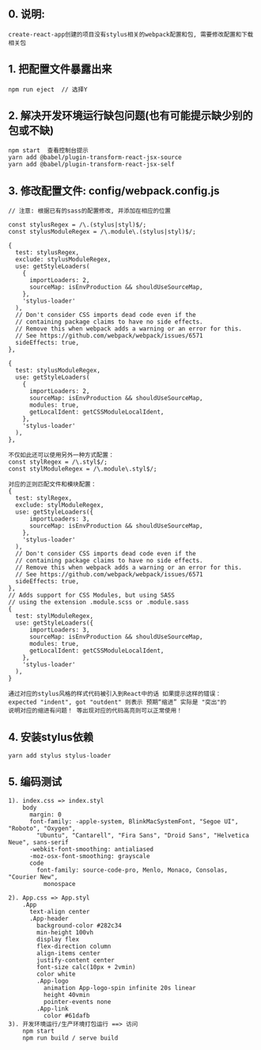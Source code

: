 ## 0. 说明:
	create-react-app创建的项目没有stylus相关的webpack配置和包, 需要修改配置和下载相关包

## 1. 把配置文件暴露出来
	npm run eject  // 选择Y

## 2. 解决开发环境运行缺包问题(也有可能提示缺少别的包或不缺)
	npm start  查看控制台提示
	yarn add @babel/plugin-transform-react-jsx-source
	yarn add @babel/plugin-transform-react-jsx-self

## 3. 修改配置文件: config/webpack.config.js
	// 注意: 根据已有的sass的配置修改, 并添加在相应的位置

	const stylusRegex = /\.(stylus|styl)$/;
	const stylusModuleRegex = /\.module\.(stylus|styl)$/;

	{
      test: stylusRegex,
      exclude: stylusModuleRegex,
      use: getStyleLoaders(
        {
          importLoaders: 2,
          sourceMap: isEnvProduction && shouldUseSourceMap,
        },
        'stylus-loader'
      ),
      // Don't consider CSS imports dead code even if the
      // containing package claims to have no side effects.
      // Remove this when webpack adds a warning or an error for this.
      // See https://github.com/webpack/webpack/issues/6571
      sideEffects: true,
    },

	{
      test: stylusModuleRegex,
      use: getStyleLoaders(
        {
          importLoaders: 2,
          sourceMap: isEnvProduction && shouldUseSourceMap,
          modules: true,
          getLocalIdent: getCSSModuleLocalIdent,
        },
        'stylus-loader'
      ),
    },
	
	不仅如此还可以使用另外一种方式配置：
	const stylRegex = /\.styl$/;
	const stylModuleRegex = /\.module\.styl$/;
	
	对应的正则匹配文件和模块配置：
	{
	  test: stylRegex,
	  exclude: stylModuleRegex,
	  use: getStyleLoaders({
		  importLoaders: 3,
		  sourceMap: isEnvProduction && shouldUseSourceMap,
		},
		'stylus-loader'
	  ),
	  // Don't consider CSS imports dead code even if the
	  // containing package claims to have no side effects.
	  // Remove this when webpack adds a warning or an error for this.
	  // See https://github.com/webpack/webpack/issues/6571
	  sideEffects: true,
	},
	// Adds support for CSS Modules, but using SASS
	// using the extension .module.scss or .module.sass
	{
	  test: stylModuleRegex,
	  use: getStyleLoaders({
		  importLoaders: 3,
		  sourceMap: isEnvProduction && shouldUseSourceMap,
		  modules: true,
		  getLocalIdent: getCSSModuleLocalIdent,
		},
		'stylus-loader'
	  ),
	}
	
	通过对应的stylus风格的样式代码被引入到React中的话 如果提示这样的错误： 
	expected "indent", got "outdent" 则表示 预期“缩进” 实际是 "突出"的
	说明对应的缩进有问题！ 等出现对应的代码高亮则可以正常使用！
	
	
	

## 4. 安装stylus依赖
	yarn add stylus stylus-loader

## 5. 编码测试
	1). index.css => index.styl
		body
		  margin: 0
		  font-family: -apple-system, BlinkMacSystemFont, "Segoe UI", "Roboto", "Oxygen",
		    "Ubuntu", "Cantarell", "Fira Sans", "Droid Sans", "Helvetica Neue", sans-serif
		  -webkit-font-smoothing: antialiased
		  -moz-osx-font-smoothing: grayscale
		  code
		    font-family: source-code-pro, Menlo, Monaco, Consolas, "Courier New",
		      monospace

	2). App.css => App.styl
		.App
		  text-align center
		  .App-header
		    background-color #282c34
		    min-height 100vh
		    display flex
		    flex-direction column
		    align-items center
		    justify-content center
		    font-size calc(10px + 2vmin)
		    color white
		    .App-logo
		      animation App-logo-spin infinite 20s linear
		      height 40vmin
		      pointer-events none
		    .App-link
		      color #61dafb
	3). 开发环境运行/生产环境打包运行 ==> 访问
		npm start
		npm run build / serve build

	
